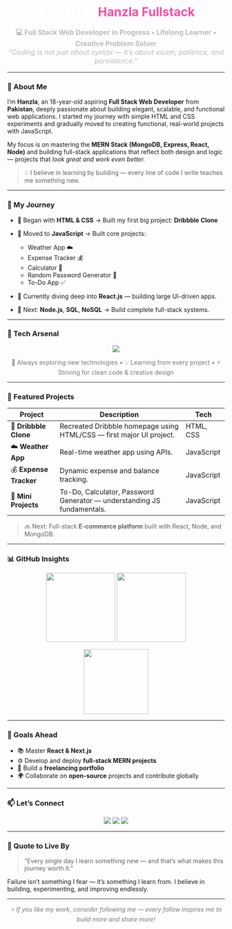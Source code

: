 <!-- 🔥 Dark Futuristic GitHub Profile README -->

<h1 align="center" style="color:#fff;">👋 Hey, I’m <span style="color:#f54ea2;">Hanzla Fullstack</span></h1>

<p align="center" style="color:#bbb;font-size:16px;">
  <strong>💻 Full Stack Web Developer in Progress • Lifelong Learner • Creative Problem Solver</strong><br>
  <em>“Coding is not just about syntax — it’s about vision, patience, and persistence.”</em>
</p>

---

### 🧠 About Me

I’m **Hanzla**, an 18-year-old aspiring **Full Stack Web Developer** from **Pakistan**, deeply passionate about building elegant, scalable, and functional web applications. I started my journey with simple HTML and CSS experiments and gradually moved to creating functional, real-world projects with JavaScript.

My focus is on mastering the **MERN Stack (MongoDB, Express, React, Node)** and building full-stack applications that reflect both design and logic — projects that *look great and work even better.*

> 💡 I believe in learning by building — every line of code I write teaches me something new.

---

### 🚀 My Journey

* 🔹 Began with **HTML & CSS** → Built my first big project: **Dribbble Clone**
* 🔹 Moved to **JavaScript** → Built core projects:

  * Weather App ☁️
  * Expense Tracker 💰
  * Calculator 🧮
  * Random Password Generator 🔐
  * To-Do App ✅
* 🔹 Currently diving deep into **React.js** — building large UI-driven apps.
* 🔹 Next: **Node.js**, **SQL**, **NoSQL** → Build complete full-stack systems.

---

### 🧩 Tech Arsenal

<p align="center">
  <!-- Core -->
  <img src="https://skillicons.dev/icons?i=html,css,js,react,nodejs,express,mongodb,mysql,git,github,vscode&theme=dark" />
</p>

<p align="center" style="color:#777;">
  🧠 Always exploring new technologies • 💡 Learning from every project • ⚡ Striving for clean code & creative design
</p>

---

### 💼 Featured Projects

| Project                | Description                                                            | Tech       |
| ---------------------- | ---------------------------------------------------------------------- | ---------- |
| 🎨 **Dribbble Clone**  | Recreated Dribbble homepage using HTML/CSS — first major UI project.   | HTML, CSS  |
| ☁️ **Weather App**     | Real-time weather app using APIs.                                      | JavaScript |
| 💰 **Expense Tracker** | Dynamic expense and balance tracking.                                  | JavaScript |
| 🧮 **Mini Projects**   | To-Do, Calculator, Password Generator — understanding JS fundamentals. | JavaScript |

> 🔜 Next: Full-stack **E-commerce platform** built with React, Node, and MongoDB.

---

### 📊 GitHub Insights

<p align="center">
  <img src="https://github-readme-stats.vercel.app/api?username=hanzlafullstack&show_icons=true&theme=tokyonight&hide_border=true&border_radius=12" height="160" />
  <img src="https://github-readme-streak-stats.herokuapp.com/?user=hanzlafullstack&theme=tokyonight&hide_border=true&border_radius=12" height="160" />
</p>

<p align="center">
  <img src="https://github-readme-stats.vercel.app/api/top-langs/?username=hanzlafullstack&layout=compact&theme=tokyonight&hide_border=true&border_radius=12" height="150" />
</p>

---

### 🎯 Goals Ahead

* 📚 Master **React & Next.js**
* ⚙️ Develop and deploy **full-stack MERN projects**
* 💼 Build a **freelancing portfolio**
* 🌍 Collaborate on **open-source** projects and contribute globally

---

### 📫 Let’s Connect

<p align="center">
  <a href="mailto:hanzlafullstack@gmail.com"><img src="https://img.shields.io/badge/Email-hanzlafullstack%40gmail.com-red?style=for-the-badge&logo=gmail&logoColor=white" /></a>
  <a href="https://github.com/hanzlafullstack"><img src="https://img.shields.io/badge/GitHub-hanzlafullstack-181717?style=for-the-badge&logo=github&logoColor=white" /></a>
  <a href="#"><img src="https://img.shields.io/badge/Portfolio-Coming%20Soon-blueviolet?style=for-the-badge&logo=web&logoColor=white" /></a>
</p>

---

### 🌌 Quote to Live By

> “Every single day I learn something new — and that’s what makes this journey worth it.”

Failure isn’t something I fear — it’s something I learn from. I believe in building, experimenting, and improving endlessly.

---

<p align="center" style="color:#777;">
  <i>⭐ If you like my work, consider following me — every follow inspires me to build more and share more!</i>
</p>
